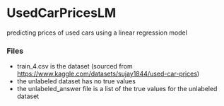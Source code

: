 # UsedCarPricesLM
predicting prices of used cars using a linear regression model

### Files
- train_4.csv is the dataset (sourced from https://www.kaggle.com/datasets/sujay1844/used-car-prices)
- the unlabeled dataset has no true values
- the unlabeled_answer file is a list of the true values for the unlabeled dataset
